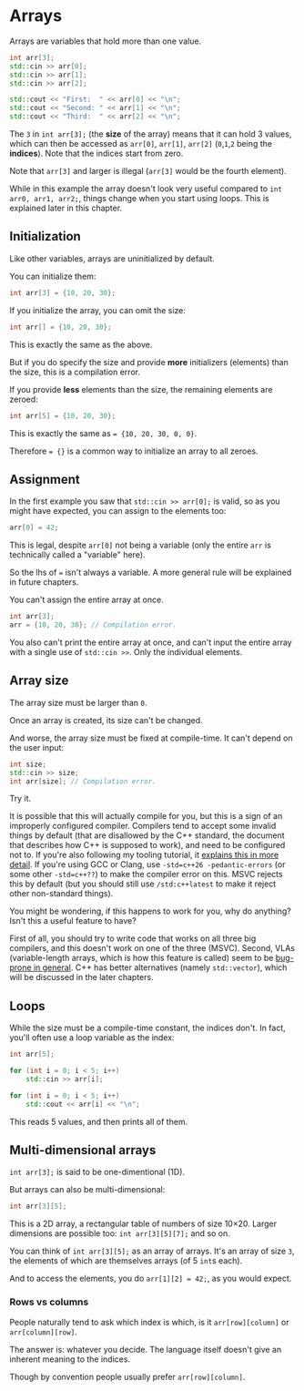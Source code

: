 # Arrays

Arrays are variables that hold more than one value.

```cpp
int arr[3];
std::cin >> arr[0];
std::cin >> arr[1];
std::cin >> arr[2];

std::cout << "First:  " << arr[0] << "\n";
std::cout << "Second: " << arr[1] << "\n";
std::cout << "Third:  " << arr[2] << "\n";
```

The `3` in `int arr[3];` (the **size** of the array) means that it can hold 3 values, which can then be accessed as `arr[0]`, `arr[1]`, `arr[2]` (`0`,`1`,`2` being the **indices**). Note that the indices start from zero.

Note that `arr[3]` and larger is illegal (`arr[3]` would be the fourth element).

While in this example the array doesn't look very useful compared to `int arr0, arr1, arr2;`, things change when you start using loops. This is explained later in this chapter.

## Initialization

Like other variables, arrays are uninitialized by default.

You can initialize them:
```cpp
int arr[3] = {10, 20, 30};
```
If you initialize the array, you can omit the size:
```cpp
int arr[] = {10, 20, 30};
```
This is exactly the same as the above.

But if you do specify the size and provide **more** initializers (elements) than the size, this is a compilation error.

If you provide **less** elements than the size, the remaining elements are zeroed:
```cpp
int arr[5] = {10, 20, 30};
```
This is exactly the same as `= {10, 20, 30, 0, 0}`.

Therefore `= {}` is a common way to initialize an array to all zeroes.

## Assignment

In the first example you saw that `std::cin >> arr[0];` is valid, so as you might have expected, you can assign to the elements too:

```cpp
arr[0] = 42;
```
This is legal, despite `arr[0]` not being a variable (only the entire `arr` is technically called a "variable" here).

So the lhs of `=` isn't always a variable. A more general rule will be explained in future chapters.

You can't assign the entire array at once.
```cpp
int arr[3];
arr = {10, 20, 30}; // Compilation error.
```
You also can't print the entire array at once, and can't input the entire array with a single use of `std::cin >>`. Only the individual elements.

## Array size

The array size must be larger than `0`.

Once an array is created, its size can't be changed.

And worse, the array size must be fixed at compile-time. It can't depend on the user input:
```cpp
int size;
std::cin >> size;
int arr[size]; // Compilation error.
```
Try it.

It is possible that this will actually compile for you, but this is a sign of an improperly configured compiler. Compilers tend to accept some invalid things by default (that are disallowed by the C++ standard, the document that describes how C++ is supposed to work), and need to be configured not to. If you're also following my tooling tutorial, it [explains this in more detail](/tooling/articles/recommended_compiler_flags.md). If you're using GCC or Clang, use `-std=c++26 -pedantic-errors` (or some other `-std=c++??`) to make the compiler error on this. MSVC rejects this by default (but you should still use `/std:c++latest` to make it reject other non-standard things).

You might be wondering, if this happens to work for you, why do anything? Isn't this a useful feature to have?

First of all, you should try to write code that works on all three big compilers, and this doesn't work on one of the three (MSVC). Second, VLAs (variable-length arrays, which is how this feature is called) seem to be [bug-prone in general](https://stackoverflow.com/q/12407754/2752075). C++ has better alternatives (namely `std::vector`), which will be discussed in the later chapters.

## Loops

While the size must be a compile-time constant, the indices don't. In fact, you'll often use a loop variable as the index:

```cpp
int arr[5];

for (int i = 0; i < 5; i++)
    std::cin >> arr[i];

for (int i = 0; i < 5; i++)
    std::cout << arr[i] << "\n";
```
This reads 5 values, and then prints all of them.

## Multi-dimensional arrays

`int arr[3];` is said to be one-dimentional (1D).

But arrays can also be multi-dimensional:
```cpp
int arr[3][5];
```
This is a 2D array, a rectangular table of numbers of size 10×20. Larger dimensions are possible too: `int arr[3][5][7];` and so on.

You can think of `int arr[3][5];` as an array of arrays. It's an array of size `3`, the elements of which are themselves arrays (of 5 `int`s each).

And to access the elements, you do `arr[1][2] = 42;`, as you would expect.

### Rows vs columns

People naturally tend to ask which index is which, is it `arr[row][column]` or `arr[column][row]`.

The answer is: whatever you decide. The language itself doesn't give an inherent meaning to the indices.

Though by convention people usually prefer `arr[row][column]`.
